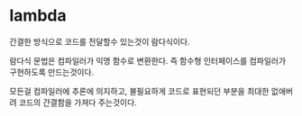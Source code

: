 # lambda
간결한 방식으로 코드를 전달할수 있는것이 람다식이다.

람다식 문법은 컴파일러가 익명 함수로 변환한다.
즉 함수형 인터페이스를 컴파일러가 구현하도록 만드는것이다.

모든걸 컴파일러에 추론에 의지하고, 불필요하게 코드로 표현되던 부분을 최대한 없애버려 코드의 간결함을 가져다 주는것이다.